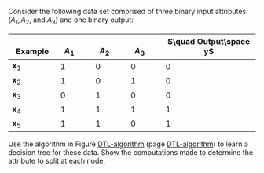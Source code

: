 

Consider the following data set comprised of three binary input
attributes ($A_1, A_2$, and $A_3$) and one binary output:<br>

|  $\quad \textbf{Example}$   | $\quad A_1\quad$ | $\quad A_2\quad$  | $\quad A_3\quad$  | $\quad Output\space y$  |
| --- | --- | --- | --- | --- |
| $\textbf{x}_1$  | 1 | 0  | 0  | 0 |
| $\textbf{x}_2$  | 1 | 0  | 1  | 0 |
| $\textbf{x}_3$  | 0 | 1  | 0  | 0 |
| $\textbf{x}_4$  | 1 | 1  | 1  | 1 |
| $\textbf{x}_5$  | 1 | 1  | 0  | 1 |


Use the algorithm in Figure <a href="#">DTL-algorithm</a>
(page <a href="#">DTL-algorithm</a>) to learn a decision tree for these data. Show the
computations made to determine the attribute to split at each node.
